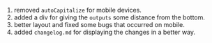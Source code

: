 1. removed `autoCapitalize` for mobile devices.
2. added a div for giving the `outputs` some distance from the bottom.
3. better layout and fixed some bugs that occurred on mobile.
4. added `changelog.md` for displaying the changes in a better way.
